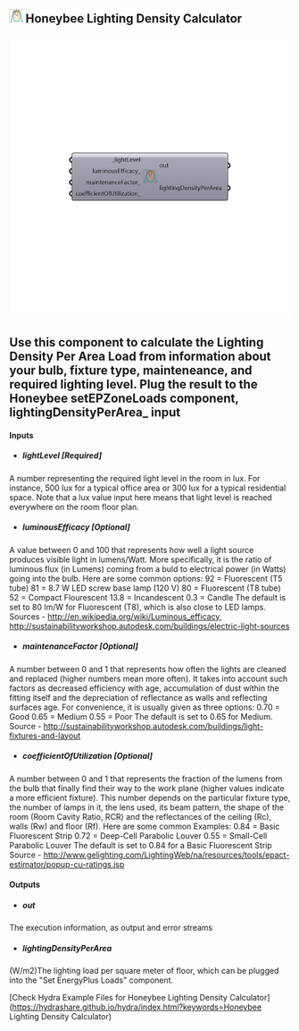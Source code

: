 ## ![](../../images/icons/Honeybee_Lighting_Density_Calculator.png) Honeybee Lighting Density Calculator

![](../../images/components/Honeybee_Lighting_Density_Calculator.png)

Use this component to calculate the Lighting Density Per Area Load from information about your bulb, fixture type, mainteneance, and required lighting level.
 Plug the result to the Honeybee setEPZoneLoads component, lightingDensityPerArea_ input
 -
 

#### Inputs
* ##### lightLevel [Required]
A number representing the required light level in the room in lux. For instance, 500 lux for a typical office area or 300 lux for a typical residential space. Note that a lux value input here means that light level is reached everywhere on the room floor plan.
* ##### luminousEfficacy [Optional]
A value between 0 and 100 that represents how well a light source produces visible light in lumens/Watt. More specifically, it is the ratio of luminous flux (in Lumens) coming from a buld to electrical power (in Watts) going into the bulb. Here are some common options:
 92 = Fluorescent (T5 tube)
 81 = 8.7 W LED screw base lamp (120 V)
 80 = Fluorescent (T8 tube)
 52 = Compact Flourescent
 13.8 = Incandescent
 0.3 = Candle
 The default is set to 80 lm/W for Fluorescent (T8), which is also close to LED lamps.
 Sources - http://en.wikipedia.org/wiki/Luminous_efficacy, http://sustainabilityworkshop.autodesk.com/buildings/electric-light-sources
* ##### maintenanceFactor [Optional]
A number between 0 and 1 that represents how often the lights are cleaned and replaced (higher numbers mean more often). It takes into account such factors as decreased efficiency with age, accumulation of dust within the fitting itself and the depreciation of reflectance as walls and reflecting surfaces age. 
 For convenience, it is usually given as three options:
 0.70 = Good
 0.65 = Medium
 0.55 = Poor
 The default is set to 0.65 for Medium.
 Source - http://sustainabilityworkshop.autodesk.com/buildings/light-fixtures-and-layout
* ##### coefficientOfUtilization [Optional]
A number between 0 and 1 that represents the fraction of the lumens from the bulb that finally find their way to the work plane (higher values indicate a more efficient fixture). This number depends on the particular fixture type, the number of lamps in it, the lens used, its beam pattern, the shape of the room (Room Cavity Ratio, RCR) and the reflectances of the ceiling (Rc), walls (Rw) and floor (Rf).
 Here are some common Examples:
 0.84 = Basic Fluorescent Strip
 0.72 = Deep-Cell Parabolic Louver
 0.55 = Small-Cell Parabolic Louver
 The default is set to 0.84 for a Basic Fluorescent Strip
 Source - http://www.gelighting.com/LightingWeb/na/resources/tools/epact-estimator/popup-cu-ratings.jsp

#### Outputs
* ##### out
The execution information, as output and error streams
* ##### lightingDensityPerArea
(W/m2)The lighting load per square meter of floor, which can be plugged into the "Set EnergyPlus Loads" component.


[Check Hydra Example Files for Honeybee Lighting Density Calculator](https://hydrashare.github.io/hydra/index.html?keywords=Honeybee Lighting Density Calculator)